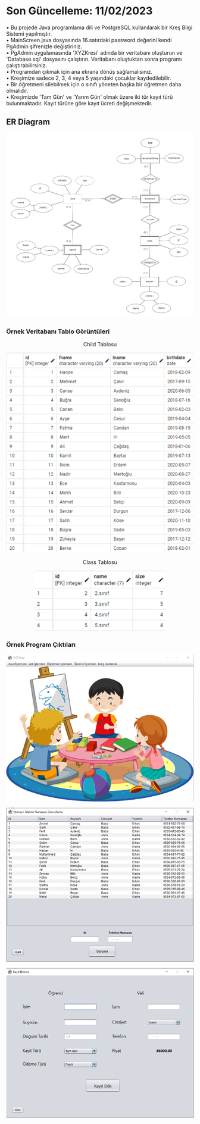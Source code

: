 # Son Güncelleme: 11/02/2023
• Bu projede Java programlama dili ve PostgreSQL kullanılarak bir Kreş Bilgi Sistemi yapılmıştır. <br/>
• MainScreen.java dosyasında 16.satırdaki password değerini kendi PgAdmin şifrenizle değiştiriniz. <br/>
• PgAdmin uygulamasında 'XYZKresi' adında bir veritabanı oluşturun ve 'Database.sql' dosyasını çalıştırın. Veritabanı oluştuktan sonra programı çalıştırabilirsiniz. <br/>
• Programdan çıkmak için ana ekrana dönüş sağlamalısınız. <br/>
• Kreşimize sadece 2, 3, 4 veya 5 yaşındaki çocuklar kaydedilebilir. <br/>
• Bir öğretmeni silebilmek için o sınıfı yöneten başka bir öğretmen daha olmalıdır. <br/>
• Kreşimizde 'Tam Gün' ve 'Yarım Gün' olmak üzere iki tür kayıt türü bulunmaktadır. Kayıt türüne göre kayıt ücreti değişmektedir. <br/>

## ER Diagram
<p align="center">
  <img src="ER Diagram.png" alt="ER Diagram"/>
</p>

### Örnek Veritabanı Tablo Görüntüleri
<p align="center">Child Tablosu</p>
<p align="center">
  <img src="tablo1.png" alt="Child Tablosu"/>
</p>

<p align="center">Class Tablosu</p>
<p align="center">
  <img src="tablo2.png" alt="Class Tablosu"/>
</p>

### Örnek Program Çıktıları
<p align="center">
  <img src="ornek1.png" alt="Ana Ekran"/>
</p>
<p align="center">
  <img src="ornek2.png" alt="Ebeveyn Telefon Numarası Güncelleme"/>
</p>
<p align="center">
  <img src="ornek3.png" alt="Kayıt Ekleme"/>
</p>
